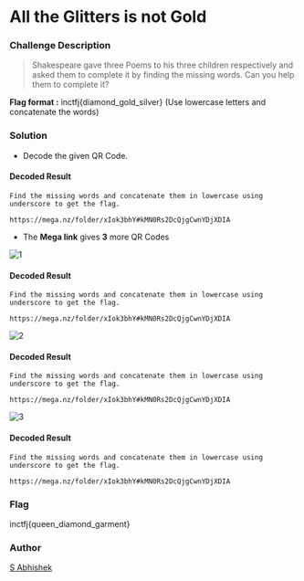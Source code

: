 # All the Glitters is not Gold

### Challenge Description

> Shakespeare gave three Poems to his three children respectively and asked them to complete it by finding the missing words. Can you help them to complete it?

**Flag format :** inctfj{diamond_gold_silver} (Use lowercase letters and concatenate the words)

### Solution

- Decode the given QR Code.

#### Decoded Result

```
Find the missing words and concatenate them in lowercase using underscore to get the flag.  

https://mega.nz/folder/xIok3bhY#kMN0Rs2DcQjgCwnYDjXDIA
```

- The **Mega link** gives **3** more QR Codes 

![1](https://user-images.githubusercontent.com/52845731/147436158-7e519c6b-4b15-4088-938c-5b7df0d197b6.png)

#### Decoded Result

```
Find the missing words and concatenate them in lowercase using underscore to get the flag.  

https://mega.nz/folder/xIok3bhY#kMN0Rs2DcQjgCwnYDjXDIA
```

![2](https://user-images.githubusercontent.com/52845731/147436160-e327adfa-a13c-4336-852d-c581f32e4722.png)

#### Decoded Result

```
Find the missing words and concatenate them in lowercase using underscore to get the flag.  

https://mega.nz/folder/xIok3bhY#kMN0Rs2DcQjgCwnYDjXDIA
```

![3](https://user-images.githubusercontent.com/52845731/147436166-a7355433-8e53-45ee-8d8f-b57495463a98.png)

#### Decoded Result

```
Find the missing words and concatenate them in lowercase using underscore to get the flag.  

https://mega.nz/folder/xIok3bhY#kMN0Rs2DcQjgCwnYDjXDIA
```

### Flag

inctfj{queen_diamond_garment}

### Author

[S Abhishek](https://twitter.com/a3X3k)
